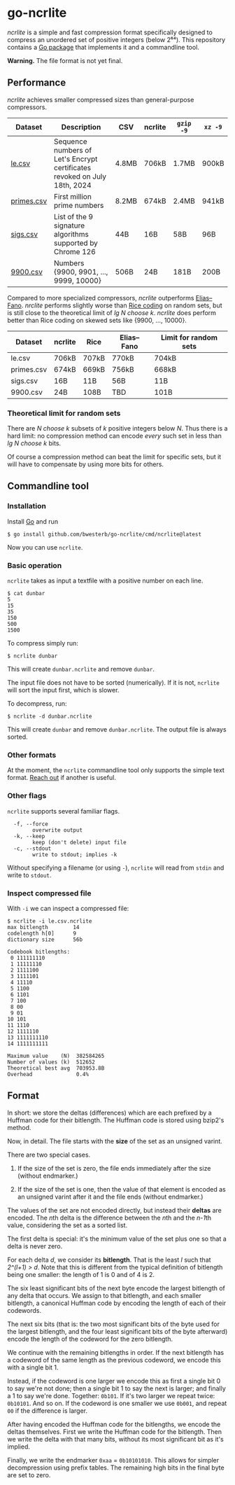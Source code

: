 go-ncrlite
==========

*ncrlite* is a simple and fast compression format specifically designed to compress an unordered
set of positive integers (below 2⁶⁴).
This repository contains a [Go package](https://pkg.go.dev/github.com/bwesterb/go-ncrlite#Compress)
that implements it and a commandline tool.

**Warning.** The file format is not yet final.

Performance
-----------

*ncrlite* achieves smaller compressed sizes than general-purpose compressors.

| Dataset | Description | CSV | ncrlite | `gzip -9` | `xz -9` |
| --- | --- | --- | --- | --- | --- |
| [le.csv](https://westerbaan.name/~bas/ncrlite/le.csv.ncrlite) | Sequence numbers of Let's Encrypt certificates revoked on July 18th, 2024 | 4.8MB | 706kB | 1.7MB | 900kB |
| [primes.csv](https://westerbaan.name/~bas/ncrlite/primes.csv.ncrlite) | First million prime numbers | 8.2MB | 674kB | 2.4MB | 941kB |
| [sigs.csv](https://westerbaan.name/~bas/ncrlite/sigs.csv.ncrlite) | List of the 9 signature algorithms supported by Chrome 126 | 44B | 16B | 58B | 96B |
| [9900.csv](https://westerbaan.name/~bas/ncrlite/9900.csv.ncrlite) | Numbers {9900, 9901, ..., 9999, 10000} | 506B | 24B | 181B | 200B |

Compared to more specialized compressors, *ncrlite* outperforms [Elias–Fano](https://github.com/bwesterb/go-ncrlite/issues/2).
*nrclite* performs slightly worse than [Rice coding](https://en.wikipedia.org/wiki/Golomb_coding) on random sets,
but is still close to the theoretical limit of *lg N choose k*. *ncrlite* does perform better than Rice coding on skewed sets like {9900, ..., 10000}.

| Dataset | ncrlite | Rice | Elias–Fano | Limit for random sets |
| --- | --- | --- | --- | --- |
| le.csv | 706kB | 707kB | 770kB | 704kB |
| primes.csv | 674kB | 669kB | 756kB | 668kB |
| sigs.csv | 16B | 11B | 56B | 11B |
| 9900.csv | 24B | 108B | TBD | 101B |

### Theoretical limit for random sets

There are *N choose k* subsets of *k* positive integers below *N*.
Thus there is a hard limit: no compression method can encode *every*
such set in less than *lg N choose k* bits.

Of course a compression method can beat the limit for specific sets,
but it will have to compensate by using more bits for others.

Commandline tool
----------------

### Installation

Install [Go](https://go.dev/doc/install) and run

```
$ go install github.com/bwesterb/go-ncrlite/cmd/ncrlite@latest
```

Now you can use `ncrlite`.

### Basic operation

`ncrlite` takes as input a textfile with a positive number on each line.

```
$ cat dunbar
5
15
35
150
500
1500
```

To compress simply run:

```
$ ncrlite dunbar
```

This will create `dunbar.ncrlite` and remove `dunbar`.

The input file does not have to be sorted (numerically). If it is not, `ncrlite` will sort the input first, which is slower.

To decompress, run:

```
$ ncrlite -d dunbar.ncrlite
```

This will create `dunbar` and remove `dunbar.ncrlite`. The output file is always sorted.

### Other formats

At the moment, the `ncrlite` commandline tool only supports the simple text format.
[Reach out](https://github.com/bwesterb/go-ncrlite/issues/1) if another is useful.

### Other flags

`ncrlite` supports several familiar flags.

```
  -f, --force
    	overwrite output
  -k, --keep
    	keep (don't delete) input file
  -c, --stdout
    	write to stdout; implies -k
```

Without specifying a filename (or using `-`),
`ncrlite` will read from `stdin` and write to `stdout`.

### Inspect compressed file

With `-i` we can inspect a compressed file:

```
$ ncrlite -i le.csv.ncrlite 
max bitlength        14
codelength h[0]      9
dictionary size      56b

Codebook bitlengths:
 0 111111110
 1 11111110
 2 1111100
 3 1111101
 4 11110
 5 1100
 6 1101
 7 100
 8 00
 9 01
10 101
11 1110
12 1111110
13 1111111110
14 1111111111

Maximum value    (N)  382584265
Number of values (k)  512652
Theoretical best avg  703953.8B
Overhead              0.4%
```

Format
------
In short: we store the deltas (differences) which are each prefixed by a Huffman
code for their bitlength. The Huffman code is stored using bzip2's method.

Now, in detail. The file starts with the **size** of the set as an unsigned varint.

There are two special cases.

1. If the size of the set is zero, the file ends immediately after the size
   (without endmarker.)

2. If the size of the set is one, then the value of that element is encoded
   as an unsigned varint after it and the file ends (without endmarker.)

The values of the set are not encoded directly, but instead their **deltas**
are encoded. The *n*th delta is the difference between the *n*th
and the *n-1*th value, considering the set as a sorted list.

The first delta is special: it's the minimum value of the set plus one
so that a delta is never zero.

For each delta *d*, we consider its **bitlength**. That is the least *l*
such that *2^(l+1) > d*. Note that this is different from the typical
definition of bitlength being one smaller: the length of 1 is 0 and of 4 is 2.

The six least significant bits of the next byte encode the largest bitlength
of any delta that occurs. We assign to that bitlength, and each smaller
bitlength, a canonical Huffman code by encoding the length of each of their
codewords.

The next six bits (that is: the two most significant
bits of the byte used for the largest bitlength, and the four least significant
bits of the byte afterward) encode the length of the codeword for the
zero bitlength.

We continue with the remaining bitlengths in order. If the next bitlength
has a codeword of the same length as the previous codeword, we encode this
with a single bit 1.

Instead, if the codeword is one larger we encode this as first a single bit 0
to say we're not done; then a single bit 1 to say the next is larger;
and finally a 1 to say we're done. Together: `0b101`.
If it's two larger we repeat twice: `0b10101`. And so on. If the codeword
is one smaller we use `0b001`, and repeat `00` if the difference is larger.

After having encoded the Huffman code for the bitlengths, we encode
the deltas themselves. First we write the Huffman code for the bitlength.
Then we write the delta with that many bits, without its most significant bit
as it's implied.

Finally, we write the endmarker `0xaa` = `0b10101010`. This allows for simpler
decompression using prefix tables. The remaining high bits in the final byte
are set to zero.
